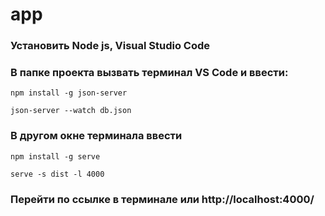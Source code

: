# app
### Установить Node js, Visual Studio Code

### В папке проекта вызвать терминал VS Code и ввести:
```
npm install -g json-server
```
```
json-server --watch db.json
```

### В другом окне терминала ввести
```
npm install -g serve
```
```
serve -s dist -l 4000
```
### Перейти по ссылке в терминале или http://localhost:4000/

